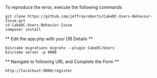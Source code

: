 To reproduce the error, execute the following commands

    git clone https://github.com/jeffreyroberts/CakeDC-Users-Behavior-Issue.git
    cd CakeDC-Users-Behavior-Issue
    composer install

** Edit the app.php with your DB Details **

    bin/cake migrations migrate --plugin CakeDC/Users
    bin/cake server -p 9000
    
** Navigate to following URL and Complete the Form **

    http://localhost:9000/register